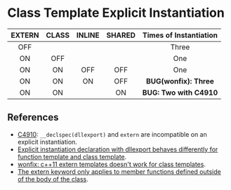 # Class Template Explicit Instantiation

| EXTERN | CLASS | INLINE | SHARED | Times of Instantiation |
|:------:|:-----:|:------:|:------:|:----------------------:|
| OFF    |       |        |        | Three |
| ON     | OFF   |        |        | One |
| ON     | ON    | OFF    | OFF    | One |
| ON     | ON    | ON     | OFF    | **BUG(wonfix): Three** |
| ON     | ON    |        | ON     | **BUG: Two with C4910** |

## References

- [C4910](https://docs.microsoft.com/en-us/cpp/error-messages/compiler-warnings/compiler-warning-level-1-c4910):
`__declspec(dllexport)` and `extern` are incompatible on an explicit instantiation.
- [Explicit instantiation declaration with dllexport behaves differently for function template and class template](
https://developercommunity.visualstudio.com/content/problem/1006968/explicit-template-instantiation-and-dllexport.html).
- [wonfix: c++11 extern templates doesn't work for class templates](https://developercommunity.visualstudio.com/t/c11-extern-templates-doesnt-work-for-class-templat/157868).
- [The extern keyword only applies to member functions defined outside of the body of the class](https://learn.microsoft.com/en-us/cpp/cpp/explicit-instantiation).
